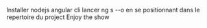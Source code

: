Installer nodejs angular cli
lancer ng s --o en se positionnant dans le repertoire du project
Enjoy the show